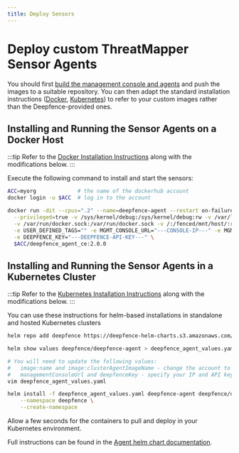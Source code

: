 ```yaml
---
title: Deploy Sensors
---
```


# Deploy custom ThreatMapper Sensor Agents

You should first [build the management console and agents](build) and push the images to a suitable repository.  You can then adapt the standard installation instructions ([Docker](/docs/sensors/docker), [Kubernetes](/docs/sensors/kubernetes)) to refer to your custom images rather than the Deepfence-provided ones.


## Installing and Running the Sensor Agents on a Docker Host

:::tip
Refer to the [Docker Installation Instructions](/docs/sensors/docker) along with the modifications below.
:::

Execute the following command to install and start the sensors:

```bash
ACC=myorg             # the name of the dockerhub account 
docker login -u $ACC  # log in to the account

docker run -dit --cpus=".2" --name=deepfence-agent --restart on-failure --pid=host --net=host \
  --privileged=true -v /sys/kernel/debug:/sys/kernel/debug:rw -v /var/log/fenced \
  -v /var/run/docker.sock:/var/run/docker.sock -v /:/fenced/mnt/host/:ro \
  -e USER_DEFINED_TAGS="" -e MGMT_CONSOLE_URL="---CONSOLE-IP---" -e MGMT_CONSOLE_PORT="443" \
  -e DEEPFENCE_KEY="---DEEPFENCE-API-KEY---" \
  $ACC/deepfence_agent_ce:2.0.0
```

## Installing and Running the Sensor Agents in a Kubernetes Cluster

:::tip
Refer to the [Kubernetes Installation Instructions](/docs/sensors/kubernetes) along with the modifications below.
:::

You can use these instructions for helm-based installations in standalone and hosted Kubernetes clusters

```bash
helm repo add deepfence https://deepfence-helm-charts.s3.amazonaws.com/threatmapper

helm show values deepfence/deepfence-agent > deepfence_agent_values.yaml

# You will need to update the following values:
#   image:name and image:clusterAgentImageName - change the account to point to your images
#   managementConsoleUrl and deepfenceKey - specify your IP and API key value
vim deepfence_agent_values.yaml

helm install -f deepfence_agent_values.yaml deepfence-agent deepfence/deepfence-agent \
    --namespace deepfence \
    --create-namespace
```

Allow a few seconds for the containers to pull and deploy in your Kubernetes environment.

Full instructions can be found in the [Agent helm chart documentation](https://github.com/deepfence/ThreatMapper/tree/master/deployment-scripts/helm-charts/deepfence-agent).
